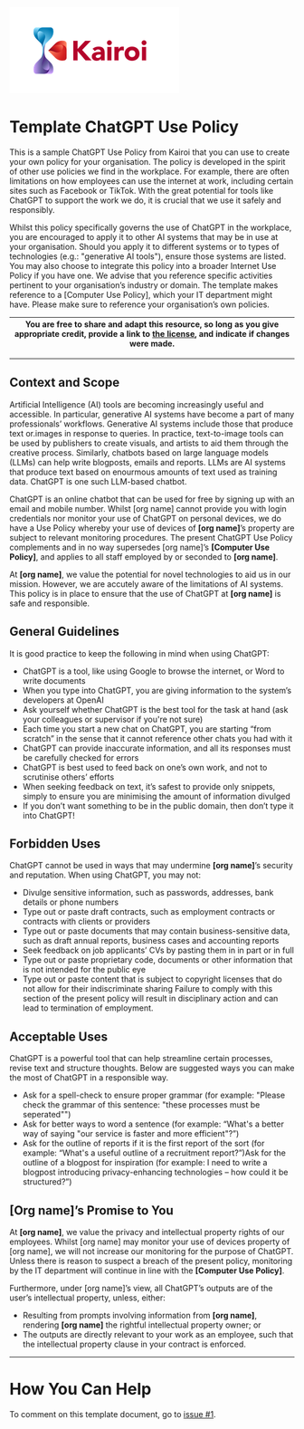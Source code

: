 <img src="https://github.com/KairoiAI/Branding/blob/main/Logo/Kairoi_Logo_Small.png?raw=true">

# Template ChatGPT Use Policy
This is a sample ChatGPT Use Policy from Kairoi that you can use to create your own policy for your organisation. The policy is developed in the spirit of other use policies we find in the workplace. For example, there are often limitations on how employees can use the internet at work, including certain sites such as Facebook or TikTok. With the great potential for tools like ChatGPT to support the work we do, it is crucial that we use it safely and responsibly.

Whilst this policy specifically governs the use of ChatGPT in the workplace, you are encouraged to apply it to other AI systems that may be in use at your organisation. Should you apply it to different systems or to types of technologies (e.g.: "generative AI tools"), ensure those systems are listed. You may also choose to integrate this policy into a broader Internet Use Policy if you have one. We advise that you reference specific activities pertinent to your organisation’s industry or domain. The template makes reference to a [Computer Use Policy], which your IT department might have. Please make sure to reference your organisation’s own policies.

| You are free to share and adapt this resource, so long as you give appropriate credit, provide a link to [the license](https://creativecommons.org/licenses/by/4.0/), and indicate if changes were made. |
|---|

---

## Context and Scope
Artificial Intelligence (AI) tools are becoming increasingly useful and accessible. In particular, generative AI systems have become a part of many professionals’ workflows. Generative AI systems include those that produce text or.images in response to queries. In practice, text-to-image tools can be used by publishers to create visuals, and artists to aid them through the creative process. Similarly, chatbots based on large language models (LLMs) can help write blogposts, emails and reports. LLMs are AI systems that produce text based on enourmous amounts of text used as training data. ChatGPT is one such LLM-based chatbot.

ChatGPT is an online chatbot that can be used for free by signing up with an email and mobile number. Whilst [org name] cannot provide you with login credentials nor monitor your use of ChatGPT on personal devices, we do have a 
Use Policy whereby your use of devices of **[org name]**’s property are subject to relevant monitoring procedures. The present ChatGPT Use Policy complements and in no way supersedes [org name]’s **[Computer Use Policy]**, and applies to all staff employed by or seconded to **[org name]**.

At **[org name]**, we value the potential for novel technologies to aid us in our mission. However, we are accutely aware of the limitations of AI systems. This policy is in place to ensure that the use of ChatGPT at **[org name]** is safe and responsible.

## General Guidelines
It is good practice to keep the following in mind when using ChatGPT:
* ChatGPT is a tool, like using Google to browse the internet, or Word to write documents
* When you type into ChatGPT, you are giving information to the system’s developers at OpenAI
* Ask yourself whether ChatGPT is the best tool for the task at hand (ask your colleagues or supervisor if you're not sure)
* Each time you start a new chat on ChatGPT, you are starting “from scratch” in the sense that it cannot reference other chats you had with it
* ChatGPT can provide inaccurate information, and all its responses must be carefully checked for errors
* ChatGPT is best used to feed back on one’s own work, and not to scrutinise others’ efforts
* When seeking feedback on text, it’s safest to provide only snippets, simply to ensure you are minimising the amount of information divulged
* If you don’t want something to be in the public domain, then don’t type it into ChatGPT!

## Forbidden Uses
ChatGPT cannot be used in ways that may undermine **[org name]**’s security and reputation. When using ChatGPT, you may not:
* Divulge sensitive information, such as passwords, addresses, bank details or phone numbers
* Type out or paste draft contracts, such as employment contracts or contracts with clients or providers
* Type out or paste documents that may contain business-sensitive data, such as draft annual reports, business cases and accounting reports
* Seek feedback on job applicants’ CVs by pasting them in in part or in full
* Type out or paste proprietary code, documents or other information that is not intended for the public eye
* Type out or paste content that is subject to copyright licenses that do not allow for their indiscriminate sharing
Failure to comply with this section of the present policy will result in disciplinary action and can lead to termination of employment.

## Acceptable Uses
ChatGPT is a powerful tool that can help streamline certain processes, revise text and structure thoughts. Below are suggested ways you can make the most of ChatGPT in a responsible way.
* Ask for a spell-check to ensure proper grammar (for example: "Please check the grammar of this sentence: "these processes must be seperated"")
* Ask for better ways to word a sentence (for example: “What's a better way of saying "our service is faster and more efficient"?”)
* Ask for the outline of reports if it is the first report of the sort (for example: “What's a useful outline of a recruitment report?”)Ask for the outline of a blogpost for inspiration (for example: I need to write a blogpost introducing privacy-enhancing technologies – how could it be structured?”)

## **[Org name]**’s Promise to You
At **[org name]**, we value the privacy and intellectual property rights of our employees. Whilst [org name] may monitor your use of devices property of [org name], we will not increase our monitoring for the purpose of ChatGPT. Unless there is reason to suspect a breach of the present policy, monitoring by the IT department will continue in line with the **[Computer Use Policy]**.

Furthermore, under [org name]’s view, all ChatGPT’s outputs are of the user’s intellectual property, unless, either:
* Resulting from prompts involving information from **[org name]**, rendering **[org name]** the rightful intellectual property owner; or
* The outputs are directly relevant to your work as an employee, such that the intellectual property clause in your contract is enforced.

---

# How You Can Help
To comment on this template document, go to [issue #1](https://github.com/KairoiAI/Resources/issues/1).
